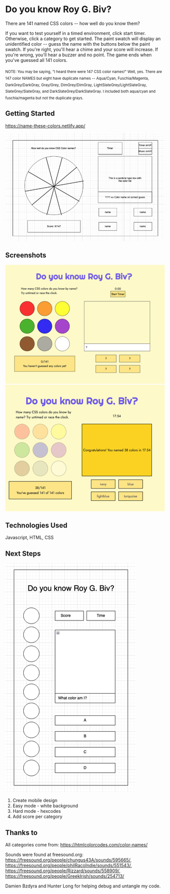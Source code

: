 # Do you know Roy G. Biv? 

There are 141 named CSS colors -- how well do you know them?

If you want to test yourself in a timed environment, click start timer. Otherwise, click a category to get started. The paint swatch will display an unidentified color -- guess the name with the buttons below the paint swatch. If you're right, you'll hear a chime and your score will increase. If you're wrong, you'll hear a buzzer and no point. The game ends when you've guessed all 141 colors. 

<sub>NOTE: You may be saying, "I heard there were 147 CSS color names!" Well, yes. There are 147 color NAMES but eight have duplicate names -- Aqua/Cyan, Fuschia/Magenta, DarkGrey/DarkGray, Gray/Grey, DimGrey/DimGray, LightSlateGrey/LightSlateGray, SlateGrey/SlateGray, and  DarkSlateGrey/DarkSlateGray. I included both aqua/cyan and fuschia/magenta but not the duplicate grays. </sub>


## Getting Started
https://name-these-colors.netlify.app/

![Screenshot of wireframe](assets/wireframe.png)

## Screenshots
![Screenshot of unplayed color guesser](assets/roygbiv.png) 
![Screenshot of color guesser midway through game](assets/roygbivplayed.png)

## Technologies Used

Javascript, HTML, CSS

## Next Steps
![Screenshot of mobile wireframe](assets/roygbiv_mobile.png)
1. Create mobile design
2. Easy mode - white background
3. Hard mode - hexcodes
4. Add score per category

## Thanks to

All categories come from: https://htmlcolorcodes.com/color-names/

Sounds were found at freesound.org: https://freesound.org/people/chungus43A/sounds/595665/, https://freesound.org/people/philRacoIndie/sounds/551543/, https://freesound.org/people/Rizzard/sounds/558909/, https://freesound.org/people/GreekIrish/sounds/254713/

Damien Bzdyra and Hunter Long for helping debug and untangle my code. 